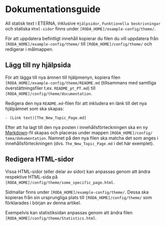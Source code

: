 # Dokumentationsguide

All statisk text i ETERNA, inklusive `Hjälpsidor`, `Funktionella beskrivningar` och statiska `Html-sidor` finns under `[RODA_HOME]/example-config/theme/`.

För att uppdatera befintligt innehåll kopierar du filen du vill uppdatera från `[RODA_HOME]/example-config/theme/` till `[RODA_HOME]/config/theme/` och redigerar i målmappen.

## Lägg till ny hjälpsida

För att lägga till nya ämnen till hjälpmenyn, kopiera filen `[RODA_HOME]/example-config/theme/README.md` (tillsammans med samtliga överstättningsfiler t.ex. `README_pt_PT.md`) till `[RODA_HOME]/config/theme/documentation`.

Redigera den nya `README.md`-filen för att inkludera en länk till det nya hjälpämnet som ska skapas:

```- (Link text)[The_New_Topic_Page.md]```

Efter att ha lagt till den nya posten i innehållsförteckningen ska en ny [Markdown](https://guides.github.com/features/mastering-markdown/)-fil skapas och placeras under mappen `[RODA_HOME]/config/ tema/dokumentation`. Namnet på den nya filen ska matcha det som anges i innehållsförteckningen (dvs. `The_New_Topic_Page.md` i det här exemplet).

## Redigera HTML-sidor

Vissa HTML-sidor (eller delar av sidor) kan anpassas genom att ändra respektive HTML-sida på `[RODA_HOME]/config/theme/some_specific_page.html`.

Sidmallar finns under `[RODA_HOME]/example-config/theme/`. Dessa ska kopieras från sin ursprungliga plats till `[RODA_HOME]/config/theme/` som förklarades i början av denna artikel.

Exempelvis kan statistiksidan anpassas genom att ändra filen `[RODA_HOME]/config/theme/Statistics.html`.
